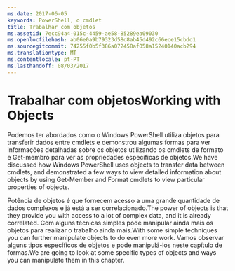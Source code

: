 ```yaml
---
ms.date: 2017-06-05
keywords: PowerShell, o cmdlet
title: Trabalhar com objetos
ms.assetid: 7ecc94a4-015c-4459-ae58-85289ea09030
ms.openlocfilehash: ab06e0a9b79323d58d8ab45d492c66ece15cbdd1
ms.sourcegitcommit: 74255f0b5f386a072458af058a15240140acb294
ms.translationtype: MT
ms.contentlocale: pt-PT
ms.lasthandoff: 08/03/2017
---
```

# <a name="working-with-objects"></a><span data-ttu-id="dd1f5-103">Trabalhar com objetos</span><span class="sxs-lookup"><span data-stu-id="dd1f5-103">Working with Objects</span></span>
<span data-ttu-id="dd1f5-104">Podemos ter abordados como o Windows PowerShell utiliza objetos para transferir dados entre cmdlets e demonstrou algumas formas para ver informações detalhadas sobre os objetos utilizando os cmdlets de formato e Get-membro para ver as propriedades específicas de objetos.</span><span class="sxs-lookup"><span data-stu-id="dd1f5-104">We have discussed how Windows PowerShell uses objects to transfer data between cmdlets, and demonstrated a few ways to view detailed information about objects by using Get-Member and Format cmdlets to view particular properties of objects.</span></span>

<span data-ttu-id="dd1f5-105">Potência de objetos é que fornecem acesso a uma grande quantidade de dados complexos e já está a ser correlacionado.</span><span class="sxs-lookup"><span data-stu-id="dd1f5-105">The power of objects is that they provide you with access to a lot of complex data, and it is already correlated.</span></span> <span data-ttu-id="dd1f5-106">Com alguns técnicas simples pode manipular ainda mais os objetos para realizar o trabalho ainda mais.</span><span class="sxs-lookup"><span data-stu-id="dd1f5-106">With some simple techniques you can further manipulate objects to do even more work.</span></span> <span data-ttu-id="dd1f5-107">Vamos observar alguns tipos específicos de objetos e pode manipulá-los neste capítulo de formas.</span><span class="sxs-lookup"><span data-stu-id="dd1f5-107">We are going to look at some specific types of objects and ways you can manipulate them in this chapter.</span></span>

